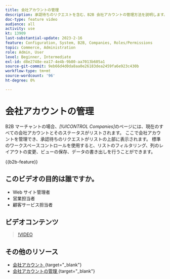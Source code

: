 ```yaml
---
title: 会社アカウントの管理
description: 承認待ちのリクエストを含む、B2B 会社アカウントの管理方法を説明します。
doc-type: feature video
audience: all
activity: use
kt: 13909
last-substantial-update: 2023-2-16
feature: Configuration, System, B2B, Companies, Roles/Permissions
topic: Commerce, Administration
role: Admin, User
level: Beginner, Intermediate
exl-id: d8e2748e-ea17-4e4b-9b80-aa7013b605a1
source-git-commit: 9eb66d4d0da8aa0e26183dea2459fa6e923c430b
workflow-type: tm+mt
source-wordcount: '96'
ht-degree: 0%

---
```


# 会社アカウントの管理

B2B マーチャントの場合、_[!UICONTROL Companies]_&#x200B;のページには、現在のすべての会社アカウントとそのステータスがリストされます。 ここで会社アカウントを管理でき、承認待ちのリクエストがリストの上部に表示されます。 標準のワークスペースコントロールを使用すると、リストのフィルタリング、列のレイアウトの変更、ビューの保存、データの書き出しを行うことができます。

{{b2b-feature}}

## このビデオの目的は誰ですか。

- Web サイト管理者
- 営業担当者
- 顧客サービス担当者

## ビデオコンテンツ

>[!VIDEO](https://video.tv.adobe.com/v/344447?quality=12&learn=on)

## その他のリソース

- [ 会社アカウント ](https://experienceleague.adobe.com/docs/commerce-admin/b2b/companies/account-companies.html){target="_blank"}
- [ 会社アカウントの管理 ](https://experienceleague.adobe.com/docs/commerce-admin/b2b/companies/account-company-manage.html){target="_blank"}
